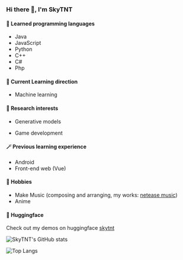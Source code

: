 ### Hi there 👋, I'm SkyTNT

#### 🌱 Learned programming languages

- Java
- JavaScript
- Python
- C++
- C#
- Php

#### 🔭 Current Learning direction

- Machine learning

#### 🤔 Research interests

- Generative models

- Game development

#### 🪄 Previous learning experience

- Android
- Front-end web (Vue)

#### 🥳 Hobbies

- Make Music (composing and arranging, my works: [netease music](https://music.163.com/#/artist?id=46830712))
- Anime

#### 🤗 Huggingface

Check out my demos on huggingface [skytnt](https://huggingface.co/skytnt)

![SkyTNT's GitHub stats](https://github-readme-stats.vercel.app/api?username=SkyTNT&count_private=true&show_icons=true)

![Top Langs](https://github-readme-stats.vercel.app/api/top-langs/?username=SkyTNT&langs_count=7)

